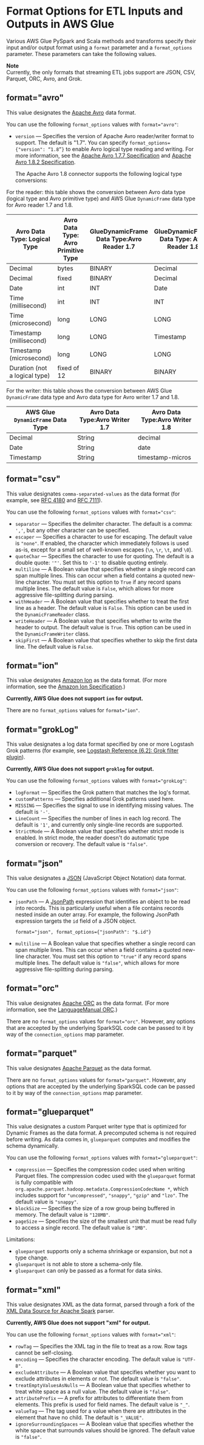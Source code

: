 # Format Options for ETL Inputs and Outputs in AWS Glue<a name="aws-glue-programming-etl-format"></a>

Various AWS Glue PySpark and Scala methods and transforms specify their input and/or output format using a `format` parameter and a `format_options` parameter\. These parameters can take the following values\.

**Note**  
Currently, the only formats that streaming ETL jobs support are JSON, CSV, Parquet, ORC, Avro, and Grok\.

## format="avro"<a name="aws-glue-programming-etl-format-avro"></a>

This value designates the [Apache Avro](https://avro.apache.org/) data format\.

You can use the following `format_options` values with `format="avro"`:
+ `version` — Specifies the version of Apache Avro reader/writer format to support\. The default is "1\.7"\. You can specify `format_options={"version": “1.8”}` to enable Avro logical type reading and writing\. For more information, see the [Apache Avro 1\.7\.7 Specification](https://avro.apache.org/docs/1.7.7/spec.html) and [Apache Avro 1\.8\.2 Specification](https://avro.apache.org/docs/1.8.2/spec.html)\.

  The Apache Avro 1\.8 connector supports the following logical type conversions:

For the reader: this table shows the conversion between Avro data type \(logical type and Avro primitive type\) and AWS Glue `DynamicFrame` data type for Avro reader 1\.7 and 1\.8\.


| Avro Data Type: Logical Type | Avro Data Type: Avro Primitive Type | GlueDynamicFrame Data Type:Avro Reader 1\.7 | GlueDynamicFrame Data Type: Avro Reader 1\.8 | 
| --- | --- | --- | --- | 
| Decimal | bytes | BINARY | Decimal | 
| Decimal | fixed | BINARY | Decimal | 
| Date | int | INT | Date | 
| Time \(millisecond\) | int | INT | INT | 
| Time \(microsecond\) | long | LONG | LONG | 
| Timestamp \(millisecond\) | long | LONG | Timestamp | 
| Timestamp \(microsecond\) | long | LONG | LONG | 
| Duration \(not a logical type\) | fixed of 12 | BINARY | BINARY | 

For the writer: this table shows the conversion between AWS Glue `DynamicFrame` data type and Avro data type for Avro writer 1\.7 and 1\.8\.


| AWS Glue `DynamicFrame` Data Type | Avro Data Type:Avro Writer 1\.7 | Avro Data Type:Avro Writer 1\.8 | 
| --- | --- | --- | 
| Decimal | String | decimal | 
| Date | String | date | 
| Timestamp | String | timestamp\-micros | 

## format="csv"<a name="aws-glue-programming-etl-format-csv"></a>

This value designates `comma-separated-values` as the data format \(for example, see [RFC 4180](https://tools.ietf.org/html/rfc4180) and [RFC 7111](https://tools.ietf.org/html/rfc7111)\)\.

You can use the following `format_options` values with `format="csv"`:
+ `separator` — Specifies the delimiter character\. The default is a comma: `','`, but any other character can be specified\.
+ `escaper` — Specifies a character to use for escaping\. The default value is `"none"`\. If enabled, the character which immediately follows is used as\-is, except for a small set of well\-known escapes \(`\n`, `\r`, `\t`, and `\0`\)\.
+ `quoteChar` — Specifies the character to use for quoting\. The default is a double quote: `'"'`\. Set this to `'-1'` to disable quoting entirely\.
+ `multiline` — A Boolean value that specifies whether a single record can span multiple lines\. This can occur when a field contains a quoted new\-line character\. You must set this option to `True` if any record spans multiple lines\. The default value is `False`, which allows for more aggressive file\-splitting during parsing\.
+ `withHeader` — A Boolean value that specifies whether to treat the first line as a header\. The default value is `False`\. This option can be used in the `DynamicFrameReader` class\.
+ `writeHeader` — A Boolean value that specifies whether to write the header to output\. The default value is `True`\. This option can be used in the `DynamicFrameWriter` class\.
+ `skipFirst` — A Boolean value that specifies whether to skip the first data line\. The default value is `False`\.

## format="ion"<a name="aws-glue-programming-etl-format-ion"></a>

This value designates [Amazon Ion](https://amzn.github.io/ion-docs/) as the data format\. \(For more information, see the [Amazon Ion Specification](https://amzn.github.io/ion-docs/spec.html)\.\)

**Currently, AWS Glue does not support `ion` for output\.**

There are no `format_options` values for `format="ion"`\.

## format="grokLog"<a name="aws-glue-programming-etl-format-grokLog"></a>

This value designates a log data format specified by one or more Logstash Grok patterns \(for example, see [Logstash Reference \(6\.2\]: Grok filter plugin](https://www.elastic.co/guide/en/logstash/current/plugins-filters-grok.html)\)\.

**Currently, AWS Glue does not support `groklog` for output\.**

You can use the following `format_options` values with `format="grokLog"`:
+ `logFormat` — Specifies the Grok pattern that matches the log's format\.
+ `customPatterns` — Specifies additional Grok patterns used here\.
+ `MISSING` — Specifies the signal to use in identifying missing values\. The default is `'-'`\.
+ `LineCount` — Specifies the number of lines in each log record\. The default is `'1'`, and currently only single\-line records are supported\.
+ `StrictMode` — A Boolean value that specifies whether strict mode is enabled\. In strict mode, the reader doesn't do automatic type conversion or recovery\. The default value is `"false"`\.

## format="json"<a name="aws-glue-programming-etl-format-json"></a>

This value designates a [JSON](https://www.json.org/) \(JavaScript Object Notation\) data format\.

You can use the following `format_options` values with `format="json"`:
+ `jsonPath` — A [JsonPath](https://github.com/json-path/JsonPath) expression that identifies an object to be read into records\. This is particularly useful when a file contains records nested inside an outer array\. For example, the following JsonPath expression targets the `id` field of a JSON object\.

  ```
  format="json", format_options={"jsonPath": "$.id"}
  ```
+ `multiline` — A Boolean value that specifies whether a single record can span multiple lines\. This can occur when a field contains a quoted new\-line character\. You must set this option to `"true"` if any record spans multiple lines\. The default value is `"false"`, which allows for more aggressive file\-splitting during parsing\.

## format="orc"<a name="aws-glue-programming-etl-format-orc"></a>

This value designates [Apache ORC](https://orc.apache.org/) as the data format\. \(For more information, see the [LanguageManual ORC](https://cwiki.apache.org/confluence/display/Hive/LanguageManual+ORC)\.\)

There are no `format_options` values for `format="orc"`\. However, any options that are accepted by the underlying SparkSQL code can be passed to it by way of the `connection_options` map parameter\.

## format="parquet"<a name="aws-glue-programming-etl-format-parquet"></a>

This value designates [Apache Parquet](https://parquet.apache.org/documentation/latest/) as the data format\.

There are no `format_options` values for `format="parquet"`\. However, any options that are accepted by the underlying SparkSQL code can be passed to it by way of the `connection_options` map parameter\.

## format="glueparquet"<a name="aws-glue-programming-etl-format-glue-parquet"></a>

This value designates a custom Parquet writer type that is optimized for Dynamic Frames as the data format\. A precomputed schema is not required before writing\. As data comes in, `glueparquet` computes and modifies the schema dynamically\. 

You can use the following `format_options` values with `format="glueparquet"`:
+ `compression` — Specifies the compression codec used when writing Parquet files\. The compression codec used with the `glueparquet` format is fully compatible with `org.apache.parquet.hadoop.metadata.CompressionCodecName *`, which includes support for `"uncompressed"`, `"snappy"`, `"gzip"` and `"lzo"`\. The default value is `"snappy"`\. 
+ `blockSize` — Specifies the size of a row group being buffered in memory\. The default value is `"128MB"`\.
+ `pageSize` — Specifies the size of the smallest unit that must be read fully to access a single record\. The default value is `"1MB"`\.



 Limitations:
+ `glueparquet` supports only a schema shrinkage or expansion, but not a type change\.
+ `glueparquet` is not able to store a schema\-only file\.
+ `glueparquet` can only be passed as a format for data sinks\.

## format="xml"<a name="aws-glue-programming-etl-format-xml"></a>

This value designates XML as the data format, parsed through a fork of the [XML Data Source for Apache Spark](https://github.com/databricks/spark-xml) parser\.

**Currently, AWS Glue does not support "xml" for output\.**

You can use the following `format_options` values with `format="xml"`:
+ `rowTag` — Specifies the XML tag in the file to treat as a row\. Row tags cannot be self\-closing\.
+ `encoding` — Specifies the character encoding\. The default value is `"UTF-8"`\.
+ `excludeAttribute` — A Boolean value that specifies whether you want to exclude attributes in elements or not\. The default value is `"false"`\.
+ `treatEmptyValuesAsNulls` — A Boolean value that specifies whether to treat white space as a null value\. The default value is `"false"`\.
+ `attributePrefix` — A prefix for attributes to differentiate them from elements\. This prefix is used for field names\. The default value is `"_"`\.
+ `valueTag` — The tag used for a value when there are attributes in the element that have no child\. The default is `"_VALUE"`\.
+ `ignoreSurroundingSpaces` — A Boolean value that specifies whether the white space that surrounds values should be ignored\. The default value is `"false"`\.